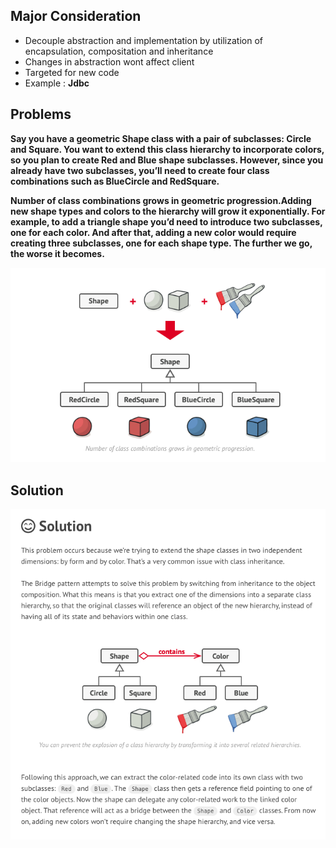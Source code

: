 ## Major Consideration ##
- Decouple abstraction and implementation by utilization of encapsulation, compositation and inheritance
- Changes in abstraction wont affect client
- Targeted for new code
- Example : <b>
Jdbc <b>

## Problems ##
Say you have a geometric Shape class with a pair of subclasses: Circle and Square. 
You want to extend this class hierarchy to incorporate colors, so you plan to create Red and Blue shape subclasses.
 However, since you already have two subclasses, you’ll need to create four class combinations such as BlueCircle and RedSquare.

Number of class combinations grows in geometric progression.Adding new shape types and colors to the hierarchy will grow it exponentially. For example, to add a triangle shape you’d need to introduce two subclasses, one for each color. And after that, adding a new color would require creating three subclasses, one for each shape type. The further we go, the worse it becomes.

<img src="Bridge-Pattern-Problem.png"/>


## Solution ## 
<img src="Bridge-Pattern-Solution.png"/>